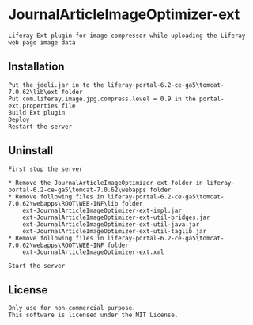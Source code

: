 # JournalArticleImageOptimizer-ext
	Liferay Ext plugin for image compressor while uploading the Liferay web page image data

## Installation
	Put the jdeli.jar in to the liferay-portal-6.2-ce-ga5\tomcat-7.0.62\lib\ext folder
	Put com.liferay.image.jpg.compress.level = 0.9 in the portal-ext.properties file
	Build Ext plugin 
	Deploy
	Restart the server
	
## Uninstall
	First stop the server
	
	* Remove the JournalArticleImageOptimizer-ext folder in liferay-portal-6.2-ce-ga5\tomcat-7.0.62\webapps folder
	* Remove following files in liferay-portal-6.2-ce-ga5\tomcat-7.0.62\webapps\ROOT\WEB-INF\lib folder
		ext-JournalArticleImageOptimizer-ext-impl.jar
		ext-JournalArticleImageOptimizer-ext-util-bridges.jar
		ext-JournalArticleImageOptimizer-ext-util-java.jar
		ext-JournalArticleImageOptimizer-ext-util-taglib.jar
	* Remove following files in liferay-portal-6.2-ce-ga5\tomcat-7.0.62\webapps\ROOT\WEB-INF folder
		ext-JournalArticleImageOptimizer-ext.xml
		
	Start the server
	
## License
	Only use for non-commercial purpose.
	This software is licensed under the MIT License.